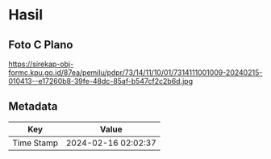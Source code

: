 # Hasil

## Foto C Plano

https://sirekap-obj-formc.kpu.go.id/87ea/pemilu/pdpr/73/14/11/10/01/7314111001009-20240215-010413--e17260b8-39fe-48dc-85af-b547cf2c2b6d.jpg


## Metadata

| Key        | Value               |
| ---------- | ------------------- |
| Time Stamp | 2024-02-16 02:02:37 |



